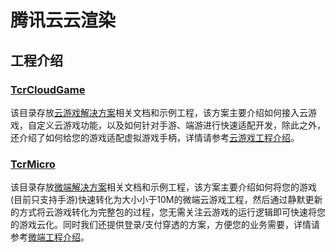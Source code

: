 # 腾讯云云渲染

## 工程介绍

### [TcrCloudGame](TcrCloudGame)

该目录存放[云游戏解决方案](https://cloud.tencent.com/solution/gs)相关文档和示例工程，该方案主要介绍如何接入云游戏，自定义云游戏功能，以及如何针对手游、端游进行快速适配开发，除此之外，还介绍了如何给您的游戏适配虚拟游戏手柄，详情请参考[云游戏工程介绍](TcrCloudGame/README.md)。

### [TcrMicro](TcrMicro)

该目录存放[微端解决方案](https://cloud.tencent.com/solution/game-microapp?!trisys-ticket-id=303)相关文档和示例工程，该方案主要介绍如何将您的游戏(目前只支持手游)快速转化为大小小于10M的微端云游戏工程，然后通过静默更新的方式将云游戏转化为完整包的过程，您无需关注云游戏的运行逻辑即可快速将您的游戏云化。同时我们还提供登录/支付穿透的方案，方便您的业务需要，详情请参考[微端工程介绍](TcrMicro/README.md)。